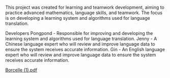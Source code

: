 This project was created for learning and teamwork development, aiming to practice advanced mathematics, language skills, and teamwork. The focus is on developing a learning system and algorithms used for language translation.

Developers
Pongpond - Responsible for improving and developing the learning system and algorithms used for language translation.
Jenny - A Chinese language expert who will review and improve language data to ensure the system receives accurate information.
Gin - An English language expert who will review and improve language data to ensure the system receives accurate information.

[Borcelle (1).pdf](https://github.com/user-attachments/files/15935634/Borcelle.1.pdf)
